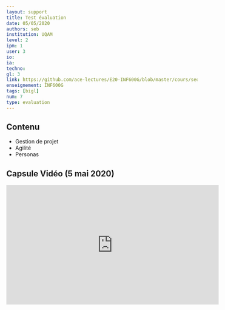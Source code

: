 ```yaml
---
layout: support
title: Test évaluation
date: 05/05/2020
authors: seb
institution: UQAM
level: 2
ipm: 1
user: 3
io: 
ia: 
techno: 
gl: 3
link: https://github.com/ace-lectures/E20-INF600G/blob/master/cours/seq1/Seq1_Part1.pdf
enseignement: INF600G
tags: [bigl]
num: 7
type: evaluation
---
```


## Contenu 

- Gestion de projet
- Agilité
- Personas


## Capsule Vidéo (5 mai 2020)

<iframe width="560" height="315" src="https://www.youtube.com/embed/BAbzI7pgWWs" frameborder="0" allow="accelerometer; autoplay; encrypted-media; gyroscope; picture-in-picture" allowfullscreen></iframe>